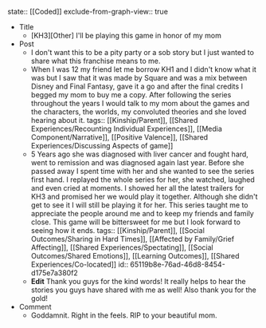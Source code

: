 state:: [[Coded]]
exclude-from-graph-view:: true

- Title
	- [KH3][Other] I'll be playing this game in honor of my mom
- Post
	- I don't want this to be a pity party or a sob story but I just wanted to share what this franchise means to me.
	- When I was 12 my friend let me borrow KH1 and I didn't know what it was but I saw that it was made by Square and was a mix between Disney and Final Fantasy, gave it a go and after the final credits I begged my mom to buy me a copy. After following the series throughout the years I would talk to my mom about the games and the characters, the worlds, my convoluted theories and she loved hearing about it.
	  tags:: [[Kinship/Parent]], [[Shared Experiences/Recounting Individual Experiences]], [[Media Component/Narrative]], [[Positive Valence]], [[Shared Experiences/Discussing Aspects of game]]
	- 5 Years ago she was diagnosed with liver cancer and fought hard, went to remission and was diagnosed again last year. Before she passed away I spent time with her and she wanted to see the series first hand. I replayed the whole series for her, she watched, laughed and even cried at moments. I showed her all the latest trailers for KH3 and promised her we would play it together. Although she didn't get to see it I will still be playing it for her. This series taught me to appreciate the people around me and to keep my friends and family close. This game will be bittersweet for me but I look forward to seeing how it ends.
	  tags:: [[Kinship/Parent]], [[Social Outcomes/Sharing in Hard Times]], [[Affected by Family/Grief Affecting]], [[Shared Experiences/Spectating]], [[Social Outcomes/Shared Emotions]], [[Learning Outcomes]], [[Shared Experiences/Co-located]]
	  id:: 65119b8e-76ad-46d8-8454-d175e7a380f2
	- **Edit** Thank you guys for the kind words! It really helps to hear the stories you guys have shared with me as well! Also thank you for the gold!
- Comment
	- Goddamnit. Right in the feels. RIP to your beautiful mom.